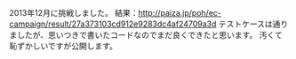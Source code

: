 2013年12月に挑戦しました。
結果：http://paiza.jp/poh/ec-campaign/result/27a373103cd912e9283dc4af24709a3d
テストケースは通りましたが、思いつきで書いたコードなのでまだ良くできたと思います。
汚くて恥ずかしいですが公開します。
